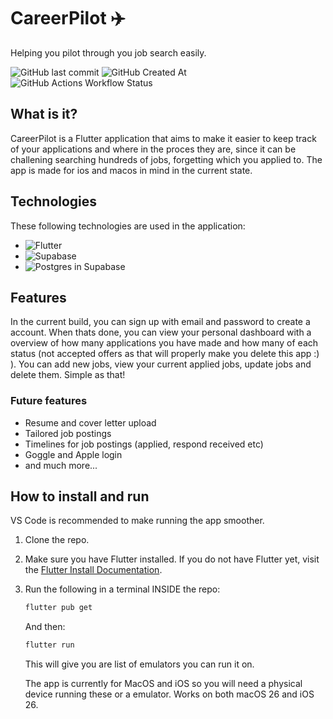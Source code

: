 # CareerPilot ✈️

Helping you pilot through you job search easily.

![GitHub last commit](https://img.shields.io/github/last-commit/woidthevoid/CareerPilot?display_timestamp=author&style=for-the-badge&logo=git)
![GitHub Created At](https://img.shields.io/github/created-at/woidthevoid/CareerPilot?&style=for-the-badge)
![GitHub Actions Workflow Status](https://img.shields.io/github/actions/workflow/status/woidthevoid/CareerPilot/analyze.yaml?style=for-the-badge)

## What is it?
CareerPilot is a Flutter application that aims to make it easier to keep track of your applications and where in the proces they are, since it can be challening searching hundreds of jobs, forgetting which you applied to. The app is made for ios and macos in mind in the current state.

## Technologies
These following technologies are used in the application:
- ![Flutter](https://img.shields.io/badge/flutter-blue?style=for-the-badge&logo=flutter)
- ![Supabase](https://img.shields.io/badge/supabase-black?style=for-the-badge&logo=supabase)
- ![Postgres](https://img.shields.io/badge/postgres-white?style=for-the-badge&logo=postgresql) in Supabase

## Features
In the current build, you can sign up with email and password to create a account. When thats done, you can view your personal dashboard with a overview of how many applications you have made and how many of each status (not accepted offers as that will properly make you delete this app :) ). You can add new jobs, view your current applied jobs, update jobs and delete them.
Simple as that!

### Future features
- Resume and cover letter upload
- Tailored job postings
- Timelines for job postings (applied, respond received etc)
- Goggle and Apple login
- and much more...

## How to install and run
VS Code is recommended to make running the app smoother.

1. Clone the repo.
2. Make sure you have Flutter installed. If you do not have Flutter yet, visit the [Flutter Install Documentation](https://docs.flutter.dev/install).
3. Run the following in a terminal INSIDE the repo:
   ```bash
   flutter pub get
   ```
   And then:
   ```bash
   flutter run
   ```
   This will give you are list of emulators you can run it on.
   
   The app is currently for MacOS and iOS so you will need a physical device running these or a emulator. Works on both macOS 26 and iOS 26.
